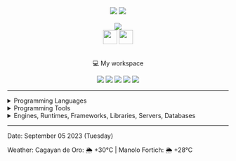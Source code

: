 <div align='center'>
    <a href="https://github.com/egargo/"><img src="https://img.shields.io/badge/GitHub-100000?style=for-the-badge&logo=github&logoColor=white)](https://github.com/egargo"></a>
    <a href="https://www.codewars.com/users/egargo/"><img src="https://img.shields.io/badge/Codewars-B1361E?style=for-the-badge&logo=Codewars&logoColor=white)](https://www.codewars.com/users/egargo"></a>
    <br><br>
    <img src="https://github-readme-stats.vercel.app/api?username=egargo&count_private=true&show_icons=true&theme=transparent&rank_icon=github">
    <br>
    <img src="https://www.codewars.com/users/egargo/badges/micro" height="32">
    <img src="https://projecteuler.net/profile/egargo.png" height="32">
    <br><br>
    <p>💻 My workspace</p>
    <img src="https://wakatime.com/badge/user/d64bde0d-39f6-49db-9bd8-8f41329fb145.svg?style=flat-square">
    <img src="https://img.shields.io/badge/Pop!_OS-48B9C7?style=flat-square&logo=Pop!_OS&logoColor=white">
    <img src="https://img.shields.io/badge/AMD%20Ryzen_5_3550H-ED1C24?style=flat-square&logo=amd&logoColor=white"/>
    <img src="https://img.shields.io/badge/RAM-16GB-%230071C5.svg?&style=flat-square&logoColor=white" />
    <img src="https://img.shields.io/badge/nvidia-GTX%201650-%2376B900.svg?&style=flat-square&logo=nvidia&logoColor=white" />
</div>

---

<div>
    <details>
        <summary>Programming Languages</summary>
            <img src="https://img.shields.io/badge/Rust-black?style=flat-square&logo=rust&logoColor=#E57324">
            <img src="https://img.shields.io/badge/Python-FFD43B?style=flat-square&logo=python&logoColor=blue">
            <img src="https://img.shields.io/badge/GNU%20Bash-4EAA25?style=flat-square&logo=GNU%20Bash&logoColor=white">
            <img src="https://img.shields.io/badge/JavaScript-323330?style=flat-square&logo=javascript&logoColor=F7DF1E">
            <img src="https://img.shields.io/badge/TypeScript-007ACC?style=flat-square&logo=typescript&logoColor=white">
            <img src="https://img.shields.io/badge/C%2B%2B-00599C?style=flat-square&logo=c%2B%2B&logoColor=white">
            <img src="https://img.shields.io/badge/Go-00ADD8?style=flat-square&logo=go&logoColor=white">
            <img src="https://img.shields.io/badge/Java-ED8B00?style=flat-square&logo=openjdk&logoColor=white">
            <img src="https://img.shields.io/badge/C-00599C?style=flat-square&logo=c&logoColor=white">
            <img src="https://img.shields.io/badge/HTML5-E34F26?style=flat-square&logo=html5&logoColor=white">
            <img src="https://img.shields.io/badge/CSS3-1572B6?style=flat-square&logo=css3&logoColor=white">
    </details>
    <details>
        <summary>Programming Tools</summary>
            <img src="https://img.shields.io/badge/Linux-FCC624?style=flat-square&logo=linux&logoColor=black">
            <img src="https://img.shields.io/badge/alacritty-F46D01?style=flat-square&logo=alacritty&logoColor=white">
            <img src="https://img.shields.io/badge/tmux-1BB91F?style=flat-square&logo=tmux&logoColor=white">
            <img src="https://img.shields.io/badge/NeoVim-%2357A143.svg?&style=flat-square&logo=neovim&logoColor=white">
            <img src="https://img.shields.io/badge/GIT-E44C30?style=flat-square&logo=git&logoColor=white">
            <img src="https://img.shields.io/badge/cURL-073551?style=flat-square&logo=curl&logoColor=white">
            <img src="https://img.shields.io/badge/Postman-FF6C37?style=flat-square&logo=Postman&logoColor=white">
            <img src="https://img.shields.io/badge/Docker-2CA5E0?style=flat-square&logo=docker&logoColor=white">
            <img src="https://img.shields.io/badge/LaTeX-47A141?style=flat-square&logo=LaTeX&logoColor=white">
    </details>
    <details>
        <summary>Engines, Runtimes, Frameworks, Libraries, Servers, Databases</summary>
            <img src="https://img.shields.io/badge/Actix-000000?style=flat-square&logo=rust&logoColor=white">
            <img src="https://img.shields.io/badge/Nginx-009639?style=flat-square&logo=nginx&logoColor=white">
            <img src="https://img.shields.io/badge/MySQL-005C84?style=flat-square&logo=mysql&logoColor=white">
            <img src="https://img.shields.io/badge/Node%20js-339933?style=flat-square&logo=nodedotjs&logoColor=white">
            <img src="https://img.shields.io/badge/Godot-478CBF?style=flat-square&logo=GodotEngine&logoColor=white">
            <img src="https://img.shields.io/badge/Express%20js-000000?style=flat-square&logo=express&logoColor=white">
            <img src="https://img.shields.io/badge/React-20232A?style=flat-square&logo=react&logoColor=61DAFB">
    </details>
</div>

---

Date: September 05 2023 (Tuesday)

Weather: Cagayan de Oro: 🌦   +30°C | Manolo Fortich: 🌦   +28°C
